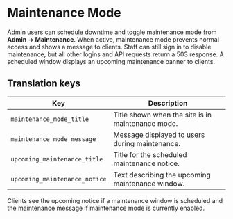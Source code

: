 # Maintenance Mode

Admin users can schedule downtime and toggle maintenance mode from **Admin → Maintenance**.
When active, maintenance mode prevents normal access and shows a message to clients. Staff can still sign in to disable maintenance, but all other logins and API requests return a 503 response.
A scheduled window displays an upcoming maintenance banner to clients.

## Translation keys

| Key | Description |
| --- | --- |
| `maintenance_mode_title` | Title shown when the site is in maintenance mode. |
| `maintenance_mode_message` | Message displayed to users during maintenance. |
| `upcoming_maintenance_title` | Title for the scheduled maintenance notice. |
| `upcoming_maintenance_notice` | Text describing the upcoming maintenance window. |

Clients see the upcoming notice if a maintenance window is scheduled and the maintenance
message if maintenance mode is currently enabled.
